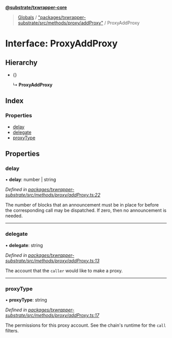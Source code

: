 **[@substrate/txwrapper-core](../README.md)**

> [Globals](../globals.md) / ["packages/txwrapper-substrate/src/methods/proxy/addProxy"](../modules/_packages_txwrapper_substrate_src_methods_proxy_addproxy_.md) / ProxyAddProxy

# Interface: ProxyAddProxy

## Hierarchy

* {}

  ↳ **ProxyAddProxy**

## Index

### Properties

* [delay](_packages_txwrapper_substrate_src_methods_proxy_addproxy_.proxyaddproxy.md#delay)
* [delegate](_packages_txwrapper_substrate_src_methods_proxy_addproxy_.proxyaddproxy.md#delegate)
* [proxyType](_packages_txwrapper_substrate_src_methods_proxy_addproxy_.proxyaddproxy.md#proxytype)

## Properties

### delay

•  **delay**: number \| string

*Defined in [packages/txwrapper-substrate/src/methods/proxy/addProxy.ts:22](https://github.com/paritytech/txwrapper-core/blob/a0a9a76/packages/txwrapper-substrate/src/methods/proxy/addProxy.ts#L22)*

The number of blocks that an announcement must be in place for before the corresponding call
may be dispatched. If zero, then no announcement is needed.

___

### delegate

•  **delegate**: string

*Defined in [packages/txwrapper-substrate/src/methods/proxy/addProxy.ts:13](https://github.com/paritytech/txwrapper-core/blob/a0a9a76/packages/txwrapper-substrate/src/methods/proxy/addProxy.ts#L13)*

The account that the `caller` would like to make a proxy.

___

### proxyType

•  **proxyType**: string

*Defined in [packages/txwrapper-substrate/src/methods/proxy/addProxy.ts:17](https://github.com/paritytech/txwrapper-core/blob/a0a9a76/packages/txwrapper-substrate/src/methods/proxy/addProxy.ts#L17)*

The permissions for this proxy account. See the chain's runtime for the `call` filters.
